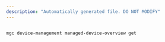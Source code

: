 ```yaml
---
description: "Automatically generated file. DO NOT MODIFY"
---
```


```cli

mgc device-management managed-device-overview get

```